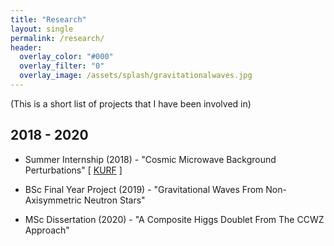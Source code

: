 ```yaml
---
title: "Research"
layout: single
permalink: /research/
header:
  overlay_color: "#000"
  overlay_filter: "0"
  overlay_image: /assets/splash/gravitationalwaves.jpg
---
```


(This is a short list of projects that I have been involved in)

## 2018 - 2020

+ Summer Internship (2018) - "Cosmic Microwave Background Perturbations" \[ [KURF](https://web.archive.org/web/20190326003440/https://www.kcl.ac.uk/campuslife/ke/ug-rfs/ugrfs-home.aspx) \]

+ BSc Final Year Project (2019) - "Gravitational Waves From Non-Axisymmetric Neutron Stars"

+ MSc Dissertation (2020) - "A Composite Higgs Doublet From The CCWZ Approach"